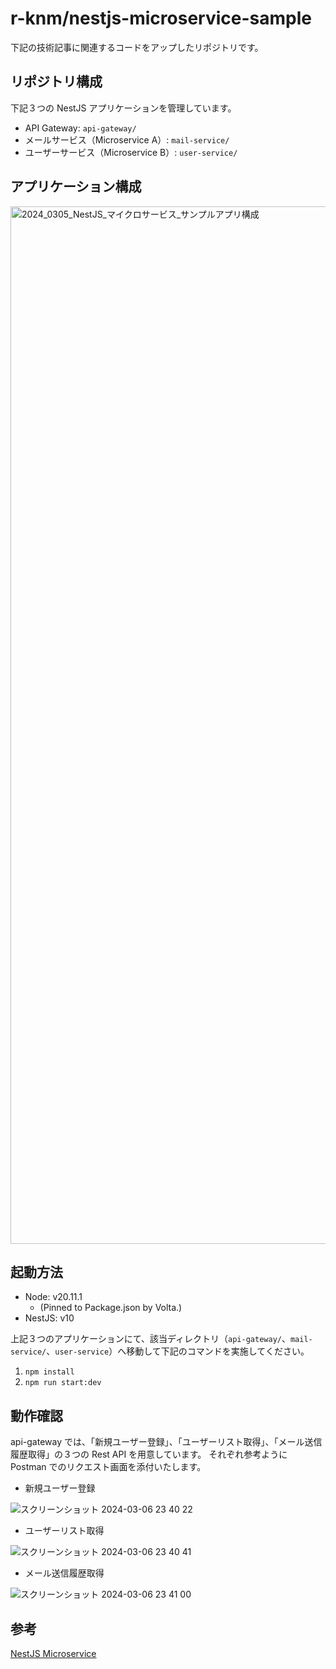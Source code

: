 # r-knm/nestjs-microservice-sample

下記の技術記事に関連するコードをアップしたリポジトリです。

## リポジトリ構成

下記３つの NestJS アプリケーションを管理しています。

- API Gateway: `api-gateway/`
- メールサービス（Microservice A）: `mail-service/`
- ユーザーサービス（Microservice B）: `user-service/`

## アプリケーション構成

<img width="1660" alt="2024_0305_NestJS_マイクロサービス_サンプルアプリ構成" src="https://github.com/r-knm/nestjs-microservices-sample/assets/102338067/b1d5c224-699c-492f-aebf-1ee7b524efa5">

## 起動方法

- Node: v20.11.1
  - (Pinned to Package.json by Volta.)
- NestJS: v10

上記３つのアプリケーションにて、該当ディレクトリ（`api-gateway/`、`mail-service/`、`user-service`）へ移動して下記のコマンドを実施してください。

1. `npm install`
2. `npm run start:dev`

## 動作確認

api-gateway では、「新規ユーザー登録」、「ユーザーリスト取得」、「メール送信履歴取得」の３つの Rest API を用意しています。
それぞれ参考ように Postman でのリクエスト画面を添付いたします。

- 新規ユーザー登録

![スクリーンショット 2024-03-06 23 40 22](https://github.com/r-knm/nestjs-microservices-sample/assets/102338067/786519f1-d3e4-4e39-8b0f-cf704ec24d45)

- ユーザーリスト取得

![スクリーンショット 2024-03-06 23 40 41](https://github.com/r-knm/nestjs-microservices-sample/assets/102338067/f4d6e150-016d-41ac-8904-4d5514f5fa5c)

- メール送信履歴取得

![スクリーンショット 2024-03-06 23 41 00](https://github.com/r-knm/nestjs-microservices-sample/assets/102338067/98b5c63a-ca77-42ad-a790-97564bb14599)

## 参考

[NestJS Microservice](https://docs.nestjs.com/microservices/basics)
